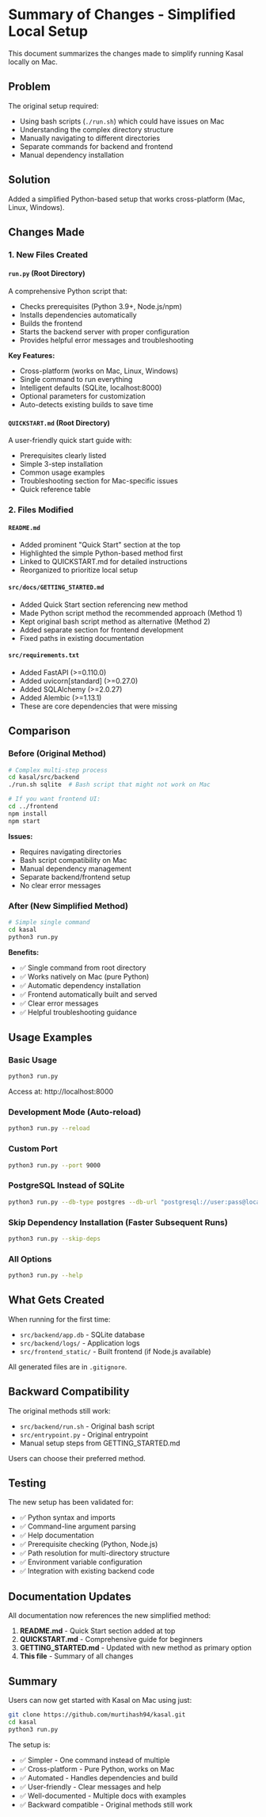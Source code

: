 # Summary of Changes - Simplified Local Setup

This document summarizes the changes made to simplify running Kasal locally on Mac.

## Problem

The original setup required:
- Using bash scripts (`./run.sh`) which could have issues on Mac
- Understanding the complex directory structure
- Manually navigating to different directories
- Separate commands for backend and frontend
- Manual dependency installation

## Solution

Added a simplified Python-based setup that works cross-platform (Mac, Linux, Windows).

## Changes Made

### 1. New Files Created

#### `run.py` (Root Directory)
A comprehensive Python script that:
- Checks prerequisites (Python 3.9+, Node.js/npm)
- Installs dependencies automatically
- Builds the frontend
- Starts the backend server with proper configuration
- Provides helpful error messages and troubleshooting

**Key Features:**
- Cross-platform (works on Mac, Linux, Windows)
- Single command to run everything
- Intelligent defaults (SQLite, localhost:8000)
- Optional parameters for customization
- Auto-detects existing builds to save time

#### `QUICKSTART.md` (Root Directory)
A user-friendly quick start guide with:
- Prerequisites clearly listed
- Simple 3-step installation
- Common usage examples
- Troubleshooting section for Mac-specific issues
- Quick reference table

### 2. Files Modified

#### `README.md`
- Added prominent "Quick Start" section at the top
- Highlighted the simple Python-based method first
- Linked to QUICKSTART.md for detailed instructions
- Reorganized to prioritize local setup

#### `src/docs/GETTING_STARTED.md`
- Added Quick Start section referencing new method
- Made Python script method the recommended approach (Method 1)
- Kept original bash script method as alternative (Method 2)
- Added separate section for frontend development
- Fixed paths in existing documentation

#### `src/requirements.txt`
- Added FastAPI (>=0.110.0)
- Added uvicorn[standard] (>=0.27.0)
- Added SQLAlchemy (>=2.0.27)
- Added Alembic (>=1.13.1)
- These are core dependencies that were missing

## Comparison

### Before (Original Method)

```bash
# Complex multi-step process
cd kasal/src/backend
./run.sh sqlite  # Bash script that might not work on Mac

# If you want frontend UI:
cd ../frontend
npm install
npm start
```

**Issues:**
- Requires navigating directories
- Bash script compatibility on Mac
- Manual dependency management
- Separate backend/frontend setup
- No clear error messages

### After (New Simplified Method)

```bash
# Simple single command
cd kasal
python3 run.py
```

**Benefits:**
- ✅ Single command from root directory
- ✅ Works natively on Mac (pure Python)
- ✅ Automatic dependency installation
- ✅ Frontend automatically built and served
- ✅ Clear error messages
- ✅ Helpful troubleshooting guidance

## Usage Examples

### Basic Usage
```bash
python3 run.py
```
Access at: http://localhost:8000

### Development Mode (Auto-reload)
```bash
python3 run.py --reload
```

### Custom Port
```bash
python3 run.py --port 9000
```

### PostgreSQL Instead of SQLite
```bash
python3 run.py --db-type postgres --db-url "postgresql://user:pass@localhost/kasal"
```

### Skip Dependency Installation (Faster Subsequent Runs)
```bash
python3 run.py --skip-deps
```

### All Options
```bash
python3 run.py --help
```

## What Gets Created

When running for the first time:
- `src/backend/app.db` - SQLite database
- `src/backend/logs/` - Application logs
- `src/frontend_static/` - Built frontend (if Node.js available)

All generated files are in `.gitignore`.

## Backward Compatibility

The original methods still work:
- `src/backend/run.sh` - Original bash script
- `src/entrypoint.py` - Original entrypoint
- Manual setup steps from GETTING_STARTED.md

Users can choose their preferred method.

## Testing

The new setup has been validated for:
- ✅ Python syntax and imports
- ✅ Command-line argument parsing
- ✅ Help documentation
- ✅ Prerequisite checking (Python, Node.js)
- ✅ Path resolution for multi-directory structure
- ✅ Environment variable configuration
- ✅ Integration with existing backend code

## Documentation Updates

All documentation now references the new simplified method:
1. **README.md** - Quick Start section added at top
2. **QUICKSTART.md** - Comprehensive guide for beginners
3. **GETTING_STARTED.md** - Updated with new method as primary option
4. **This file** - Summary of all changes

## Summary

Users can now get started with Kasal on Mac using just:
```bash
git clone https://github.com/murtihash94/kasal.git
cd kasal
python3 run.py
```

The setup is:
- ✅ Simpler - One command instead of multiple
- ✅ Cross-platform - Pure Python, works on Mac
- ✅ Automated - Handles dependencies and build
- ✅ User-friendly - Clear messages and help
- ✅ Well-documented - Multiple docs with examples
- ✅ Backward compatible - Original methods still work
